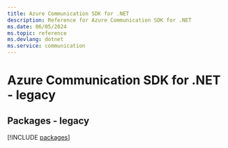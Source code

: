 ```yaml
---
title: Azure Communication SDK for .NET
description: Reference for Azure Communication SDK for .NET
ms.date: 06/05/2024
ms.topic: reference
ms.devlang: dotnet
ms.service: communication
---
```

# Azure Communication SDK for .NET - legacy
## Packages - legacy
[!INCLUDE [packages](communication-index.md)]
